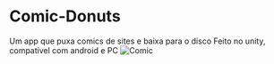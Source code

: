 # Comic-Donuts

Um app que puxa comics de sites e baixa para o disco
Feito no unity, compativel com android e PC
![Comic](https://i.imgur.com/KQy2VFt.png)

